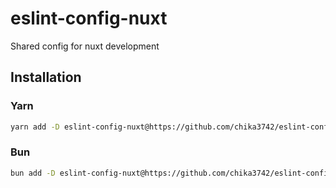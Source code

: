 # eslint-config-nuxt

Shared config for nuxt development

## Installation

### Yarn
```bash
yarn add -D eslint-config-nuxt@https://github.com/chika3742/eslint-config-nuxt#main
```

### Bun
```bash
bun add -D eslint-config-nuxt@https://github.com/chika3742/eslint-config-nuxt#main
```
